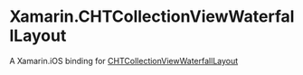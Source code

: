 # Xamarin.CHTCollectionViewWaterfallLayout
A Xamarin.iOS binding for [CHTCollectionViewWaterfallLayout](https://github.com/chiahsien/CHTCollectionViewWaterfallLayout)
